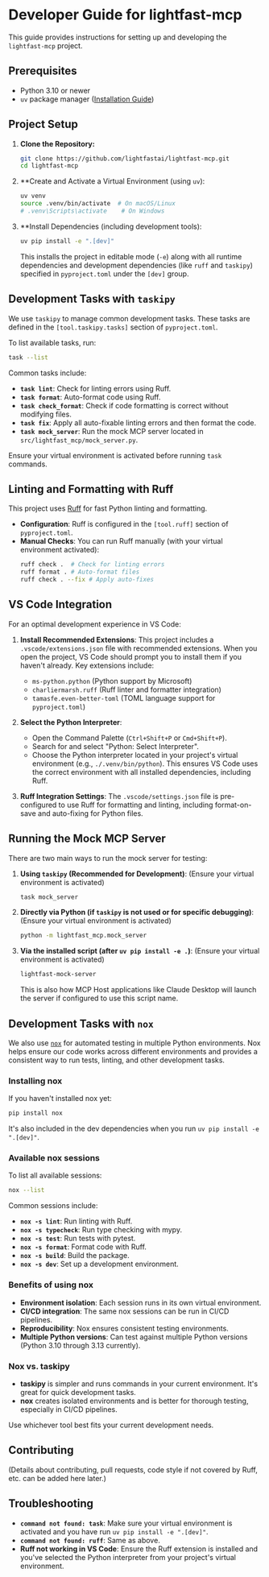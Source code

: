 # Developer Guide for lightfast-mcp

This guide provides instructions for setting up and developing the `lightfast-mcp` project.

## Prerequisites

- Python 3.10 or newer
- `uv` package manager ([Installation Guide](https://docs.astral.sh/uv/getting-started/installation/))

## Project Setup

1.  **Clone the Repository:**
    ```bash
    git clone https://github.com/lightfastai/lightfast-mcp.git
    cd lightfast-mcp
    ```

2.  **Create and Activate a Virtual Environment (using `uv`):
    ```bash
    uv venv
    source .venv/bin/activate  # On macOS/Linux
    # .venv\Scripts\activate    # On Windows
    ```

3.  **Install Dependencies (including development tools):
    ```bash
    uv pip install -e ".[dev]"
    ```
    This installs the project in editable mode (`-e`) along with all runtime dependencies and development dependencies (like `ruff` and `taskipy`) specified in `pyproject.toml` under the `[dev]` group.

## Development Tasks with `taskipy`

We use `taskipy` to manage common development tasks. These tasks are defined in the `[tool.taskipy.tasks]` section of `pyproject.toml`.

To list available tasks, run:
```bash
task --list
```

Common tasks include:

*   **`task lint`**: Check for linting errors using Ruff.
*   **`task format`**: Auto-format code using Ruff.
*   **`task check_format`**: Check if code formatting is correct without modifying files.
*   **`task fix`**: Apply all auto-fixable linting errors and then format the code.
*   **`task mock_server`**: Run the mock MCP server located in `src/lightfast_mcp/mock_server.py`.

Ensure your virtual environment is activated before running `task` commands.

## Linting and Formatting with Ruff

This project uses [Ruff](https://docs.astral.sh/ruff/) for fast Python linting and formatting.

-   **Configuration**: Ruff is configured in the `[tool.ruff]` section of `pyproject.toml`.
-   **Manual Checks**: You can run Ruff manually (with your virtual environment activated):
    ```bash
    ruff check .  # Check for linting errors
    ruff format . # Auto-format files
    ruff check . --fix # Apply auto-fixes
    ```

## VS Code Integration

For an optimal development experience in VS Code:

1.  **Install Recommended Extensions**:
    This project includes a `.vscode/extensions.json` file with recommended extensions. When you open the project, VS Code should prompt you to install them if you haven't already. Key extensions include:
    *   `ms-python.python` (Python support by Microsoft)
    *   `charliermarsh.ruff` (Ruff linter and formatter integration)
    *   `tamasfe.even-better-toml` (TOML language support for `pyproject.toml`)

2.  **Select the Python Interpreter**:
    *   Open the Command Palette (`Ctrl+Shift+P` or `Cmd+Shift+P`).
    *   Search for and select "Python: Select Interpreter".
    *   Choose the Python interpreter located in your project's virtual environment (e.g., `./.venv/bin/python`). This ensures VS Code uses the correct environment with all installed dependencies, including Ruff.

3.  **Ruff Integration Settings**:
    The `.vscode/settings.json` file is pre-configured to use Ruff for formatting and linting, including format-on-save and auto-fixing for Python files.

## Running the Mock MCP Server

There are two main ways to run the mock server for testing:

1.  **Using `taskipy` (Recommended for Development)**:
    (Ensure your virtual environment is activated)
    ```bash
    task mock_server
    ```

2.  **Directly via Python (if `taskipy` is not used or for specific debugging)**:
    (Ensure your virtual environment is activated)
    ```bash
    python -m lightfast_mcp.mock_server
    ```

3.  **Via the installed script (after `uv pip install -e .`)**:
    (Ensure your virtual environment is activated)
    ```bash
    lightfast-mock-server
    ```
    This is also how MCP Host applications like Claude Desktop will launch the server if configured to use this script name.

## Development Tasks with `nox`

We also use [`nox`](https://nox.thea.codes/) for automated testing in multiple Python environments. Nox helps ensure our code works across different environments and provides a consistent way to run tests, linting, and other development tasks.

### Installing nox

If you haven't installed nox yet:

```bash
pip install nox
```

It's also included in the dev dependencies when you run `uv pip install -e ".[dev]"`.

### Available nox sessions

To list all available sessions:

```bash
nox --list
```

Common sessions include:

* **`nox -s lint`**: Run linting with Ruff.
* **`nox -s typecheck`**: Run type checking with mypy.
* **`nox -s test`**: Run tests with pytest.
* **`nox -s format`**: Format code with Ruff.
* **`nox -s build`**: Build the package.
* **`nox -s dev`**: Set up a development environment.

### Benefits of using nox

- **Environment isolation**: Each session runs in its own virtual environment.
- **CI/CD integration**: The same nox sessions can be run in CI/CD pipelines.
- **Reproducibility**: Nox ensures consistent testing environments.
- **Multiple Python versions**: Can test against multiple Python versions (Python 3.10 through 3.13 currently).

### Nox vs. taskipy

- **taskipy** is simpler and runs commands in your current environment. It's great for quick development tasks.
- **nox** creates isolated environments and is better for thorough testing, especially in CI/CD pipelines.

Use whichever tool best fits your current development needs.

## Contributing

(Details about contributing, pull requests, code style if not covered by Ruff, etc. can be added here later.)

## Troubleshooting

-   **`command not found: task`**: Make sure your virtual environment is activated and you have run `uv pip install -e ".[dev]"`.
-   **`command not found: ruff`**: Same as above.
-   **Ruff not working in VS Code**: Ensure the Ruff extension is installed and you've selected the Python interpreter from your project's virtual environment. 